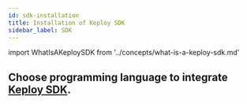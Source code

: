 ```yaml
---
id: sdk-installation
title: Installation of Keploy SDK
sidebar_label: SDK
---
```



import WhatIsAKeploySDK from '../concepts/what-is-a-keploy-sdk.md'

<WhatIsAKeploySDK/>

## **Choose programming language to integrate [Keploy SDK](/application-development).**
